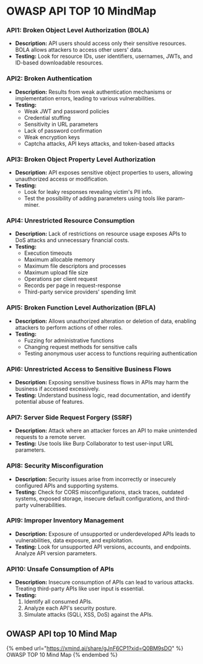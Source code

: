 # OWASP API TOP 10 MindMap

### API1: Broken Object Level Authorization (BOLA)

* **Description:** API users should access only their sensitive resources. BOLA allows attackers to access other users' data.
* **Testing:** Look for resource IDs, user identifiers, usernames, JWTs, and ID-based downloadable resources.

### API2: Broken Authentication

* **Description:** Results from weak authentication mechanisms or implementation errors, leading to various vulnerabilities.
* **Testing:**
  * Weak JWT and password policies
  * Credential stuffing
  * Sensitivity in URL parameters
  * Lack of password confirmation
  * Weak encryption keys
  * Captcha attacks, API keys attacks, and token-based attacks

### API3: Broken Object Property Level Authorization

* **Description:** API exposes sensitive object properties to users, allowing unauthorized access or modification.
* **Testing:**
  * Look for leaky responses revealing victim's PII info.
  * Test the possibility of adding parameters using tools like param-miner.

### API4: Unrestricted Resource Consumption

* **Description:** Lack of restrictions on resource usage exposes APIs to DoS attacks and unnecessary financial costs.
* **Testing:**
  * Execution timeouts
  * Maximum allocable memory
  * Maximum file descriptors and processes
  * Maximum upload file size
  * Operations per client request
  * Records per page in request-response
  * Third-party service providers' spending limit

### API5: Broken Function Level Authorization (BFLA)

* **Description:** Allows unauthorized alteration or deletion of data, enabling attackers to perform actions of other roles.
* **Testing:**
  * Fuzzing for administrative functions
  * Changing request methods for sensitive calls
  * Testing anonymous user access to functions requiring authentication

### API6: Unrestricted Access to Sensitive Business Flows

* **Description:** Exposing sensitive business flows in APIs may harm the business if accessed excessively.
* **Testing:** Understand business logic, read documentation, and identify potential abuse of features.

### API7: Server Side Request Forgery (SSRF)

* **Description:** Attack where an attacker forces an API to make unintended requests to a remote server.
* **Testing:** Use tools like Burp Collaborator to test user-input URL parameters.

### API8: Security Misconfiguration

* **Description:** Security issues arise from incorrectly or insecurely configured APIs and supporting systems.
* **Testing:** Check for CORS misconfigurations, stack traces, outdated systems, exposed storage, insecure default configurations, and third-party vulnerabilities.

### API9: Improper Inventory Management

* **Description:** Exposure of unsupported or underdeveloped APIs leads to vulnerabilities, data exposure, and exploitation.
* **Testing:** Look for unsupported API versions, accounts, and endpoints. Analyze API version parameters.

### API10: Unsafe Consumption of APIs

* **Description:** Insecure consumption of APIs can lead to various attacks. Treating third-party APIs like user input is essential.
* **Testing:**
  1. Identify all consumed APIs.
  2. Analyze each API's security posture.
  3. Simulate attacks (SQLi, XSS, DoS) against the APIs.

## OWASP API top 10 Mind Map

{% embed url="https://xmind.ai/share/gJnF6CP1?xid=Q0BM9sDO" %}
OWASP TOP 10 Mind Map
{% endembed %}
